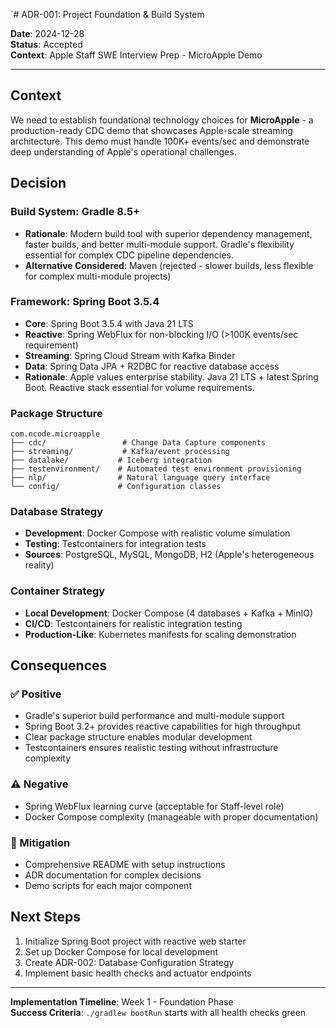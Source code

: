 `# ADR-001: Project Foundation & Build System

**Date**: 2024-12-28  
**Status**: Accepted  
**Context**: Apple Staff SWE Interview Prep - MicroApple Demo

---

## Context

We need to establish foundational technology choices for **MicroApple** - a production-ready CDC demo that showcases Apple-scale streaming architecture. This demo must handle 100K+ events/sec and demonstrate deep understanding of Apple's operational challenges.

## Decision

### Build System: **Gradle 8.5+**
- **Rationale**: Modern build tool with superior dependency management, faster builds, and better multi-module support. Gradle's flexibility essential for complex CDC pipeline dependencies.
- **Alternative Considered**: Maven (rejected - slower builds, less flexible for complex multi-module projects)

### Framework: **Spring Boot 3.5.4**
- **Core**: Spring Boot 3.5.4 with Java 21 LTS
- **Reactive**: Spring WebFlux for non-blocking I/O (>100K events/sec requirement)
- **Streaming**: Spring Cloud Stream with Kafka Binder
- **Data**: Spring Data JPA + R2DBC for reactive database access
- **Rationale**: Apple values enterprise stability. Java 21 LTS + latest Spring Boot. Reactive stack essential for volume requirements.

### Package Structure
```
com.ncode.microapple
├── cdc/                 # Change Data Capture components
├── streaming/           # Kafka/event processing 
├── datalake/           # Iceberg integration
├── testenvironment/    # Automated test environment provisioning
├── nlp/                # Natural language query interface
└── config/             # Configuration classes
```

### Database Strategy
- **Development**: Docker Compose with realistic volume simulation
- **Testing**: Testcontainers for integration tests
- **Sources**: PostgreSQL, MySQL, MongoDB, H2 (Apple's heterogeneous reality)

### Container Strategy
- **Local Development**: Docker Compose (4 databases + Kafka + MinIO)
- **CI/CD**: Testcontainers for realistic integration testing
- **Production-Like**: Kubernetes manifests for scaling demonstration

## Consequences

### ✅ Positive
- Gradle's superior build performance and multi-module support
- Spring Boot 3.2+ provides reactive capabilities for high throughput
- Clear package structure enables modular development
- Testcontainers ensures realistic testing without infrastructure complexity

### ⚠️ Negative  
- Spring WebFlux learning curve (acceptable for Staff-level role)
- Docker Compose complexity (manageable with proper documentation)

### 🔄 Mitigation
- Comprehensive README with setup instructions
- ADR documentation for complex decisions
- Demo scripts for each major component

## Next Steps
1. Initialize Spring Boot project with reactive web starter
2. Set up Docker Compose for local development
3. Create ADR-002: Database Configuration Strategy
4. Implement basic health checks and actuator endpoints

---

**Implementation Timeline**: Week 1 - Foundation Phase  
**Success Criteria**: `./gradlew bootRun` starts with all health checks green 